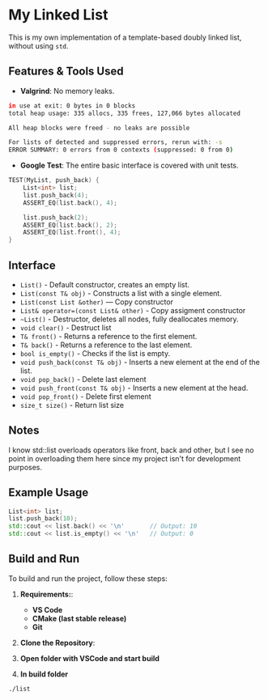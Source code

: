 # My Linked List

This is my own implementation of a template-based doubly linked list, without using `std`.  

## Features & Tools Used

- **Valgrind**: No memory leaks.
```bash
in use at exit: 0 bytes in 0 blocks
total heap usage: 335 allocs, 335 frees, 127,066 bytes allocated

All heap blocks were freed - no leaks are possible

For lists of detected and suppressed errors, rerun with: -s
ERROR SUMMARY: 0 errors from 0 contexts (suppressed: 0 from 0)
```

- **Google Test**: The entire basic interface is covered with unit tests.
```cpp
TEST(MyList, push_back) {
    List<int> list;
    list.push_back(4);
    ASSERT_EQ(list.back(), 4);

    list.push_back(2);
    ASSERT_EQ(list.back(), 2);
    ASSERT_EQ(list.front(), 4);
}
```

## Interface

- `List()`                        - Default constructor, creates an empty list.
- `List(const T& obj)`            - Constructs a list with a single element.
- `List(const List &other)`       — Copy constructor
- `List& operator=(const List& other)` - Copy assigment constructor
- `~List()`                       - Destructor, deletes all nodes, fully deallocates memory.
- `void clear()`                  - Destruct list   
- `T& front()`                    - Returns a reference to the first element.
- `T& back()`                     - Returns a reference to the last element.
- `bool is_empty()`               - Checks if the list is empty.
- `void push_back(const T& obj)`  - Inserts a new element at the end of the list.
- `void pop_back()`               - Delete last element
- `void push_front(const T& obj)` - Inserts a new element at the head.
- `void pop_front()`              - Delete first element
- `size_t size()`                 - Return list size

## Notes  

I know std::list overloads operators like front, back and other,
but I see no point in overloading them here since my project isn't for development purposes.



## Example Usage

```cpp
List<int> list;
list.push_back(10);
std::cout << list.back() << '\n'       // Output: 10
std::cout << list.is_empty() << '\n'   // Output: 0
```
## Build and Run

To build and run the project, follow these steps:

1. **Requirements:**:  
   - **VS Code**  
   - **CMake (last stable release)**  
   - **Git**

2. **Clone the Repository**:

3. **Open folder with VSCode and start build**

4. **In build folder**
```bash
./list
